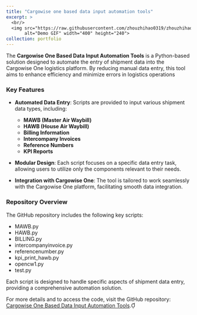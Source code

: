 ```yaml
---
title: "Cargowise one based data input automation tools"
excerpt: >
  <br/>
  <img src="https://raw.githubusercontent.com/zhouzhihao0319/zhouzhihao.github.io/master/images/Cargowise_one_based_data_input_automation_tools.gif"
       alt="Demo GIF" width="400" height="240">
collection: portfolio
---
```

The **Cargowise One Based Data Input Automation Tools** is a Python-based solution designed to automate the entry of shipment data into the Cargowise One logistics platform. By reducing manual data entry, this tool aims to enhance efficiency and minimize errors in logistics operations

### Key Features

- **Automated Data Entry**: Scripts are provided to input various shipment data types, including:
  - **MAWB (Master Air Waybill)**
  - **HAWB (House Air Waybill)**
  - **Billing Information**
  - **Intercompany Invoices**
  - **Reference Numbers**
  - **KPI Reports**

- **Modular Design**: Each script focuses on a specific data entry task, allowing users to utilize only the components relevant to their needs.

- **Integration with Cargowise One**: The tool is tailored to work seamlessly with the Cargowise One platform, facilitating smooth data integration.

### Repository Overview

The GitHub repository includes the following key scripts:

- MAWB.py
- HAWB.py
- BILLING.py
- intercompanyinvoice.py
- referencenumber.py
- kpi_print_hawb.py
- opencw1.py
- test.py

Each script is designed to handle specific aspects of shipment data entry, providing a comprehensive automation solution.

For more details and to access the code, visit the GitHub repository: [Cargowise One Based Data Input Automation Tools](https://github.com/zhouzhihao0319/Cargowise_one_based_datainput_automation_tools). 
